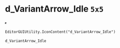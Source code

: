# d_VariantArrow_Idle `5x5`
<img src="/img/d_VariantArrow_Idle.png" width=5 height=5>

``` CSharp
EditorGUIUtility.IconContent("d_VariantArrow_Idle")
```
```
d_VariantArrow_Idle
```
